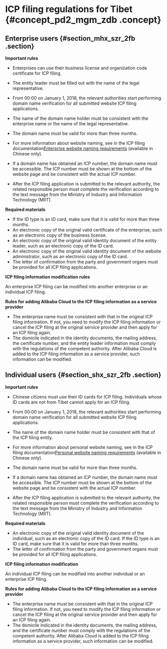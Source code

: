 # ICP filing regulations for Tibet {#concept_pd2_mgm_zdb .concept}

## Enterprise users {#section_mhx_szr_2fb .section}

 **Important rules** 

-   Enterprises can use their business license and organization code certificate for ICP filing.
-   The entity leader must be filled out with the name of the legal representative.
-   From 00:00 on January 1, 2018, the relevant authorities start performing domain name verification for all submitted website ICP filing applications.

-   The name of the domain name holder must be consistent with the enterprise name or the name of the legal representative.
-   The domain name must be valid for more than three months.
-   For more information about website naming, see in the ICP filing documentation[Enterprise website naming requirements](https://help.aliyun.com/knowledge_detail/36948.html#title-yw5-zl7-utv) \(available in Chinese only\).

-   If a domain name has obtained an ICP number, the domain name must be accessible. The ICP number must be shown at the bottom of the website page and be consistent with the actual ICP number.
-   After the ICP filing application is submitted to the relevant authority, the related responsible person must complete the verification according to the text message from the Ministry of Industry and Information Technology \(MIIT\).

 **Required materials** 

-   If the ID type is an ID card, make sure that it is valid for more than three months.
-   An electronic copy of the original valid certificate of the enterprise, such as an electronic copy of the business license.
-   An electronic copy of the original valid identity document of the entity leader, such as an electronic copy of the ID card.
-   An electronic copy of the original valid identity document of the website administrator, such as an electronic copy of the ID card.
-   The letter of confirmation from the party and government organs must be provided for all ICP filing applications.

 **ICP filing information modification rules** 

An enterprise ICP filing can be modified into another enterprise or an individual ICP filing.

 **Rules for adding Alibaba Cloud to the ICP filing information as a service provider** 

-   The enterprise name must be consistent with that in the original ICP filing information. If not, you need to modify the ICP filing information or cancel the ICP filing at the original service provider and then apply for an ICP filing again.
-   The domicile indicated in the identity documents, the mailing address, the certificate number, and the entity leader information must comply with the regulations of the competent authority. After Alibaba Cloud is added to the ICP filing information as a service provider, such information can be modified.

## Individual users {#section_shx_szr_2fb .section}

 **Important rules** 

-   Chinese citizens must use their ID cards for ICP filing. Individuals whose ID cards are not from Tibet cannot apply for an ICP filing.
-   From 00:00 on January 1, 2018, the relevant authorities start performing domain name verification for all submitted website ICP filing applications.

-   The name of the domain name holder must be consistent with that of the ICP filing entity.
-   For more information about personal website naming, see in the ICP filing documentation[Personal website naming requirements](https://help.aliyun.com/knowledge_detail/36948.html#title-lhm-b1g-ehx) \(available in Chinese only\).

-   The domain name must be valid for more than three months.
-   If a domain name has obtained an ICP number, the domain name must be accessible. The ICP number must be shown at the bottom of the website page and be consistent with the actual ICP number.
-   After the ICP filing application is submitted to the relevant authority, the related responsible person must complete the verification according to the text message from the Ministry of Industry and Information Technology \(MIIT\).

 **Required materials** 

-   An electronic copy of the original valid identity document of the individual, such as an electronic copy of the ID card. If the ID type is an ID card, make sure that it is valid for more than three months.
-   The letter of confirmation from the party and government organs must be provided for all ICP filing applications.

 **ICP filing information modification** 

An individual ICP filing can be modified into another individual or an enterprise ICP filing.

 **Rules for adding Alibaba Cloud to the ICP filing information as a service provider** 

-   The enterprise name must be consistent with that in the original ICP filing information. If not, you need to modify the ICP filing information or cancel the ICP filing at the original service provider and then apply for an ICP filing again.
-   The domicile indicated in the identity documents, the mailing address, and the certificate number must comply with the regulations of the competent authority. After Alibaba Cloud is added to the ICP filing information as a service provider, such information can be modified.


